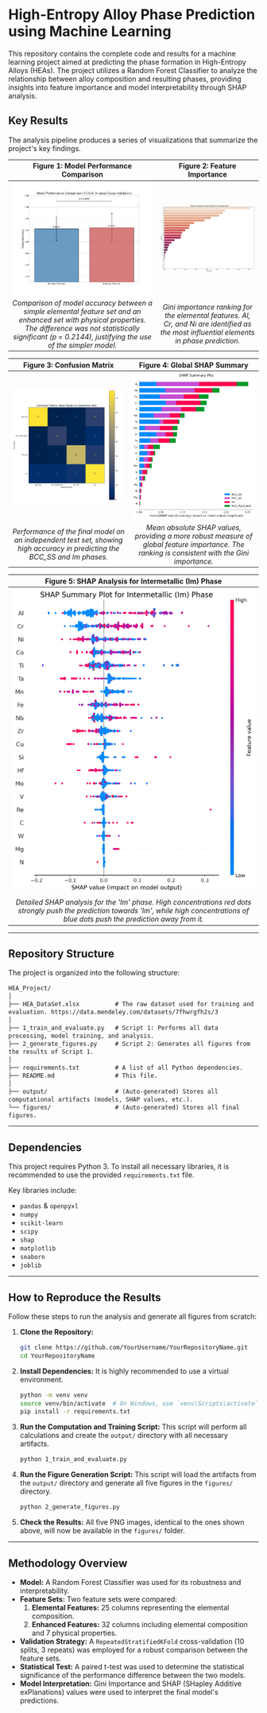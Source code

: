 # High-Entropy Alloy Phase Prediction using Machine Learning

This repository contains the complete code and results for a machine learning project aimed at predicting the phase formation in High-Entropy Alloys (HEAs). The project utilizes a Random Forest Classifier to analyze the relationship between alloy composition and resulting phases, providing insights into feature importance and model interpretability through SHAP analysis.

## Key Results

The analysis pipeline produces a series of visualizations that summarize the project's key findings.

| Figure 1: Model Performance Comparison | Figure 2: Feature Importance |
| :---: | :---: |
| <img src="figures/1_performance_comparison.png" width="400"> | <img src="figures/2_feature_importance.png" width="400"> |
| *Comparison of model accuracy between a simple elemental feature set and an enhanced set with physical properties. The difference was not statistically significant (p = 0.2144), justifying the use of the simpler model.* | *Gini importance ranking for the elemental features. Al, Cr, and Ni are identified as the most influential elements in phase prediction.* |

| Figure 3: Confusion Matrix | Figure 4: Global SHAP Summary |
| :---: | :---: |
| <img src="figures/3_confusion_matrix.png" width="400"> | <img src="figures/4_shap_summary_bar.png" width="400"> |
| *Performance of the final model on an independent test set, showing high accuracy in predicting the BCC_SS and Im phases.* | *Mean absolute SHAP values, providing a more robust measure of global feature importance. The ranking is consistent with the Gini importance.* |

| Figure 5: SHAP Analysis for Intermetallic (Im) Phase |
| :---: |
| <img src="figures/5_shap_beeswarm_Im.png" width="500"> |
| *Detailed SHAP analysis for the 'Im' phase. High concentrations red dots strongly push the prediction towards 'Im', while high concentrations of blue dots push the prediction away from it.* |

---

## Repository Structure

The project is organized into the following structure:

```
HEA_Project/
│
├── HEA_DataSet.xlsx          # The raw dataset used for training and evaluation. https://data.mendeley.com/datasets/7fhwrgfh2s/3
│
├── 1_train_and_evaluate.py   # Script 1: Performs all data processing, model training, and analysis.
├── 2_generate_figures.py     # Script 2: Generates all figures from the results of Script 1.
│
├── requirements.txt          # A list of all Python dependencies.
├── README.md                 # This file.
│
├── output/                   # (Auto-generated) Stores all computational artifacts (models, SHAP values, etc.).
└── figures/                  # (Auto-generated) Stores all final figures.
```

---

## Dependencies

This project requires Python 3. To install all necessary libraries, it is recommended to use the provided `requirements.txt` file.

Key libraries include:
- `pandas` & `openpyxl`
- `numpy`
- `scikit-learn`
- `scipy`
- `shap`
- `matplotlib`
- `seaborn`
- `joblib`

---

## How to Reproduce the Results

Follow these steps to run the analysis and generate all figures from scratch:

1.  **Clone the Repository:**
    ```bash
    git clone https://github.com/YourUsername/YourRepositoryName.git
    cd YourRepositoryName
    ```

2.  **Install Dependencies:**
    It is highly recommended to use a virtual environment.
    ```bash
    python -m venv venv
    source venv/bin/activate  # On Windows, use `venv\Scripts\activate`
    pip install -r requirements.txt
    ```

3.  **Run the Computation and Training Script:**
    This script will perform all calculations and create the `output/` directory with all necessary artifacts.
    ```bash
    python 1_train_and_evaluate.py
    ```

4.  **Run the Figure Generation Script:**
    This script will load the artifacts from the `output/` directory and generate all five figures in the `figures/` directory.
    ```bash
    python 2_generate_figures.py
    ```

5.  **Check the Results:**
    All five PNG images, identical to the ones shown above, will now be available in the `figures/` folder.

---

## Methodology Overview

-   **Model:** A Random Forest Classifier was used for its robustness and interpretability.
-   **Feature Sets:** Two feature sets were compared:
    1.  **Elemental Features:** 25 columns representing the elemental composition.
    2.  **Enhanced Features:** 32 columns including elemental composition and 7 physical properties.
-   **Validation Strategy:** A `RepeatedStratifiedKFold` cross-validation (10 splits, 3 repeats) was employed for a robust comparison between the feature sets.
-   **Statistical Test:** A paired t-test was used to determine the statistical significance of the performance difference between the two models.
-   **Model Interpretation:** Gini Importance and SHAP (SHapley Additive exPlanations) values were used to interpret the final model's predictions.
